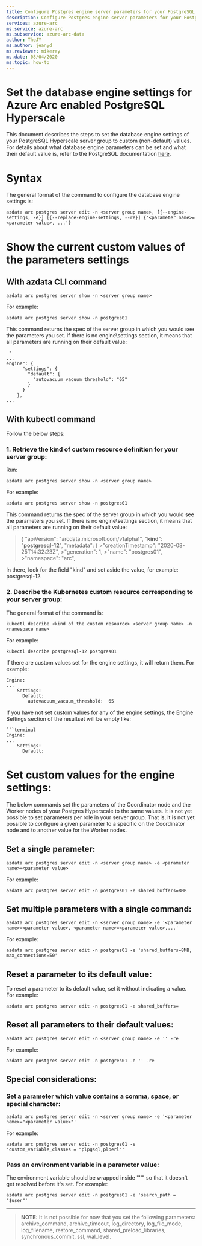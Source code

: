 ```yaml
--- 
title: Configure Postgres engine server parameters for your PostgreSQL Hyperscale server group on Azure Arc
description: Configure Postgres engine server parameters for your PostgreSQL Hyperscale server group on Azure Arc
services: azure-arc
ms.service: azure-arc
ms.subservice: azure-arc-data
author: TheJY
ms.author: jeanyd
ms.reviewer: mikeray
ms.date: 08/04/2020
ms.topic: how-to
---
```


# Set the database engine settings for Azure Arc enabled PostgreSQL Hyperscale

This document describes the steps to set the database engine settings of your PostgreSQL Hyperscale server group to custom (non-default) values. For details about what database engine parameters can be set and what their default value is, refer to the PostgreSQL documentation [here](https://www.postgresql.org/docs/current/runtime-config.html).


# Syntax
The general format of the command to configure the database engine settings is:
```terminal
azdata arc postgres server edit -n <server group name>, [{--engine-settings, -e}] [{--replace-engine-settings, --re}] {'<parameter name>=<parameter value>, ...'}
```

# Show the current custom values of the parameters settings

## With azdata CLI command
```terminal
azdata arc postgres server show -n <server group name>
```

For example:
```terminal
azdata arc postgres server show -n postgres01
```
This command returns the spec of the server group in which you would see the parameters you set. If there is no engine\settings section, it means that all parameters are running on their default value:
```terminal
 "
...
engine": {
      "settings": {
        "default": {
          "autovacuum_vacuum_threshold": "65"
        }
      }
    },
...
```

## With kubectl command
Follow the below steps:
### 1. Retrieve the kind of custom resource definition for your server group:
Run:
```terminal
azdata arc postgres server show -n <server group name>
```
For example:
```terminal
azdata arc postgres server show -n postgres01
```
This command returns the spec of the server group in which you would see the parameters you set. If there is no engine\settings section, it means that all parameters are running on their default value:
> {
  >"apiVersion": "arcdata.microsoft.com/v1alpha1",
  >"**kind**": "**postgresql-12**",
  >"metadata": {
    >"creationTimestamp": "2020-08-25T14:32:23Z",
    >"generation": 1,
    >"name": "postgres01",
    >"namespace": "arc",

 In there, look for the field "kind" and set aside the value, for example: postgresql-12.

### 2. Describe the Kubernetes custom resource corresponding to your server group: 
The general format of the command is:
```terminal
kubectl describe <kind of the custom resource> <server group name> -n <namespace name>
```
For example:
```terminal
kubectl describe postgresql-12 postgres01
```
If there are custom values set for the engine settings, it will return them. For example:

```terminal
Engine:
...
    Settings:
      Default:
        autovacuum_vacuum_threshold:  65
```
If you have not set custom values for any of the engine settings, the Engine Settings section of the resultset will be empty like:
```the result set is empty, it means you have not customized any of the engine settings.
```terminal
Engine:
...
    Settings:
      Default:
```

# Set custom values for the engine settings:
The below commands set the parameters of the Coordinator node and the Worker nodes of your Postgres Hyperscale to the same values. It is not yet possible to set parameters per role in your server group. That is, it is not yet possible to configure a given parameter to a specific on the Coordinator node and to another value for the Worker nodes.

## Set a single parameter:
```terminal
azdata arc postgres server edit -n <server group name> -e <parameter name>=<parameter value>
```
For example:
```terminal
azdata arc postgres server edit -n postgres01 -e shared_buffers=8MB
```

## Set multiple parameters with a single command:
```terminal
azdata arc postgres server edit -n <server group name> -e '<parameter name>=<parameter value>, <parameter name>=<parameter value>,...'
```
For example:
```terminal
azdata arc postgres server edit -n postgres01 -e 'shared_buffers=8MB, max_connections=50'
```

## Reset a parameter to its default value:
To reset a parameter to its default value, set it without indicating a value. 
For example:
```terminal
azdata arc postgres server edit -n postgres01 -e shared_buffers=
```

## Reset all parameters to their default values:
```terminal
azdata arc postgres server edit -n <server group name> -e '' -re
```
For example:
```terminal
azdata arc postgres server edit -n postgres01 -e '' -re
```

## Special considerations:

### Set a parameter which value contains a comma, space, or special character:
```terminal
azdata arc postgres server edit -n <server group name> -e '<parameter name>="<parameter value>"'
```
For example:
```terminal
azdata arc postgres server edit -n postgres01 -e 'custom_variable_classes = "plpgsql,plperl"'
```

### Pass an environment variable in a parameter value:
The environment variable should be wrapped inside "''" so that it doesn't get resolved before it's set.
For example: 
```terminal
azdata arc postgres server edit -n postgres01 -e 'search_path = "$user"'
```

---
> **NOTE:** It is not possible for now that you set the following parameters: archive_command, archive_timeout, log_directory, log_file_mode, log_filename, restore_command, shared_preload_libraries, synchronous_commit, ssl, wal_level.